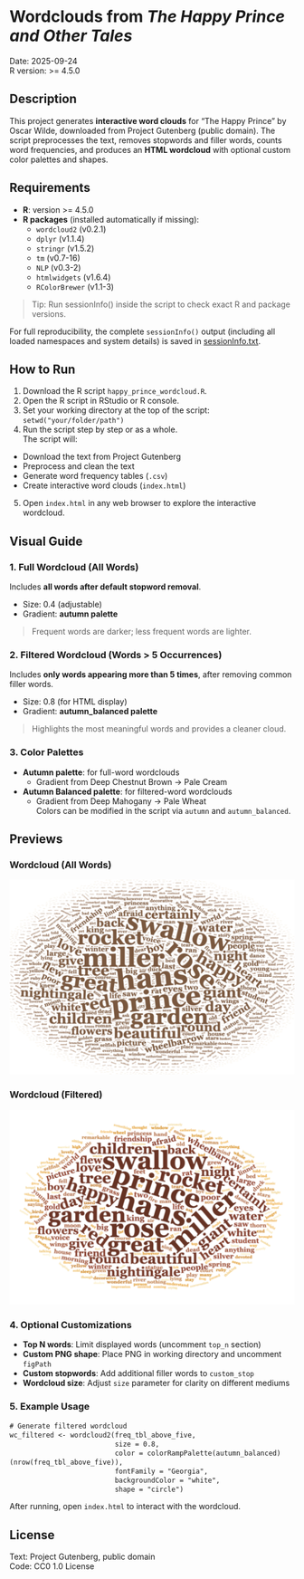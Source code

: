 # Wordclouds from *The Happy Prince and Other Tales*

Date: 2025-09-24  
R version: >= 4.5.0

## Description
This project generates **interactive word clouds** for “The Happy Prince” by Oscar Wilde, downloaded from Project Gutenberg (public domain).
The script preprocesses the text, removes stopwords and filler words, counts word frequencies, and produces an **HTML wordcloud** with optional custom color palettes and shapes.

## Requirements
- **R**: version >= 4.5.0
- **R packages** (installed automatically if missing):
   - `wordcloud2` (v0.2.1)
   - `dplyr` (v1.1.4)
   - `stringr` (v1.5.2)
   - `tm` (v0.7-16)
   - `NLP` (v0.3-2)
   - `htmlwidgets` (v1.6.4)
   - `RColorBrewer` (v1.1-3)
> Tip: Run sessionInfo() inside the script to check exact R and package versions.
 
For full reproducibility, the complete `sessionInfo()` output (including all loaded namespaces and system details) is saved in [sessionInfo.txt](sessionInfo.txt).

## How to Run
1. Download the R script `happy_prince_wordcloud.R`.
2. Open the R script in RStudio or R console.
3. Set your working directory at the top of the script: `setwd("your/folder/path")`
4. Run the script step by step or as a whole.  
   The script will:
- Download the text from Project Gutenberg
- Preprocess and clean the text
- Generate word frequency tables (`.csv`)
- Create interactive word clouds (`index.html`)
5. Open `index.html` in any web browser to explore the interactive wordcloud.

## Visual Guide
### 1. Full Wordcloud (All Words)    
Includes **all words after default stopword removal**.
- Size: 0.4 (adjustable)
- Gradient: **autumn palette**
> Frequent words are darker; less frequent words are lighter.

### 2. Filtered Wordcloud (Words > 5 Occurrences)  
Includes **only words appearing more than 5 times**, after removing common filler words.
- Size: 0.8 (for HTML display)
- Gradient: **autumn_balanced palette**
> Highlights the most meaningful words and provides a cleaner cloud.

### 3. Color Palettes  
- **Autumn palette**: for full-word wordclouds
   - Gradient from Deep Chestnut Brown → Pale Cream
- **Autumn Balanced palette**: for filtered-word wordclouds
   - Gradient from Deep Mahogany → Pale Wheat  
Colors can be modified in the script via `autumn` and `autumn_balanced`.

## Previews

### Wordcloud (All Words)
![All words](images/wordcloud_all.png)

### Wordcloud (Filtered)
![Filtered words](images/wordcloud_filtered.png)

### 4. Optional Customizations  
- **Top N words**: Limit displayed words (uncomment `top_n` section)
- **Custom PNG shape**: Place PNG in working directory and uncomment `figPath`
- **Custom stopwords**: Add additional filler words to `custom_stop`
- **Wordcloud size**: Adjust `size` parameter for clarity on different mediums

### 5. Example Usage  
```
# Generate filtered wordcloud
wc_filtered <- wordcloud2(freq_tbl_above_five, 
                          size = 0.8,
                          color = colorRampPalette(autumn_balanced)(nrow(freq_tbl_above_five)),
                          fontFamily = "Georgia",
                          backgroundColor = "white",
                          shape = "circle")
```    
After running, open `index.html` to interact with the wordcloud.

## License  
Text: Project Gutenberg, public domain  
Code: CC0 1.0 License



